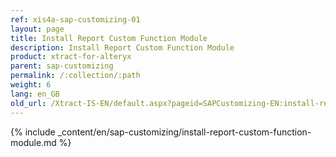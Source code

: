 ```yaml
---
ref: xis4a-sap-customizing-01
layout: page
title: Install Report Custom Function Module
description: Install Report Custom Function Module
product: xtract-for-alteryx
parent: sap-customizing
permalink: /:collection/:path
weight: 6
lang: en_GB
old_url: /Xtract-IS-EN/default.aspx?pageid=SAPCustomizing-EN:install-report-custom-function-module
---
```


{% include _content/en/sap-customizing/install-report-custom-function-module.md  %}